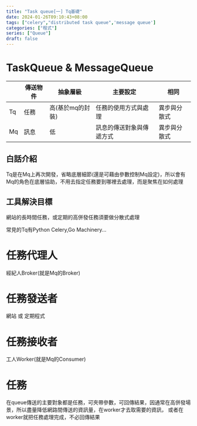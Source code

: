 ```yaml
---
title: "Task queue[一] Tq基礎"
date: 2024-01-26T09:10:43+08:00
tags: ["celery","distributed task queue",'message queue']
categories: ["程式"]
series: ["Queue"]
draft: false
---
```



#  TaskQueue & MessageQueue
|    | 傳送物件 | 抽象層級       | 主要設定         | 相同     |
|----|-----------|------------|--------------|--------|
| Tq | 任務        | 高(基於mq的封裝) | 任務的使用方式與處理   | 異步與分散式 |
| Mq | 訊息        | 低          | 訊息的傳送對象與傳遞方式 | 異步與分散式 |

## 白話介紹
Tq是在Mq上再次開發，省略底層細節(還是可藉由參數控制Mq設定)，所以會有Mq的角色在底層協助，不用去指定任務要到哪裡去處理，而是聚焦在如何處理

## 工具解決目標
網站的長時間任務，或定期的高併發任務須要做分散式處理

常見的Tq有Python Celery,Go Machinery...


# 任務代理人
經紀人Broker(就是Mq的Broker)

# 任務發送者
網站 或 定期程式

# 任務接收者
工人Worker(就是Mq的Consumer)


# 任務
在queue傳送的主要對象都是任務，可夾帶參數，可回傳結果，因通常在高併發場景，所以盡量降低網路間傳送的資訊量，在worker才去取需要的資訊，
或者在worker就把任務處理完成，不必回傳結果



